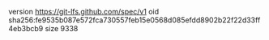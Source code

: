 version https://git-lfs.github.com/spec/v1
oid sha256:fe9535b087e572fca730557feb15e0568d085efdd8902b22f22d33ff4eb3bcb9
size 9338
